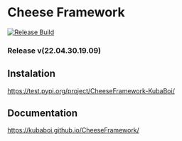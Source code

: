 # Cheese Framework

[![Release Build](https://github.com/KubaBoi/CheeseFramework/actions/workflows/realeaseDate.yml/badge.svg?branch=main)](https://github.com/KubaBoi/CheeseFramework/actions/workflows/realeaseDate.yml)

### Release v(22.04.30.19.09)

## Instalation

https://test.pypi.org/project/CheeseFramework-KubaBoi/

## Documentation

https://kubaboi.github.io/CheeseFramework/